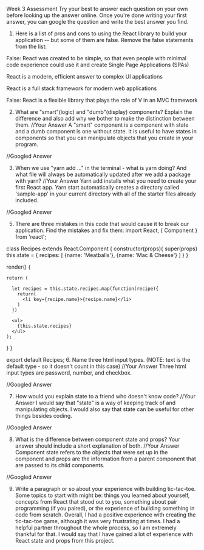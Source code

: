 Week 3 Assessment
Try your best to answer each question on your own before looking up the answer online. Once you're done writing your first answer, you can google the question and write the best answer you find.

1. Here is a list of pros and cons to using the React library to build your application -- but some of them are false. Remove the false statements from the list:

False: React was created to be simple, so that even people with minimal code experience could use it and create Single Page Applications (SPAs)

React is a modern, efficient answer to complex UI applications

React is a full stack framework for modern web applications

False: React is a flexible library that plays the role of V in an MVC framework

2. What are "smart"(logic) and "dumb"(display) components? Explain the difference and also add why we bother to make the distinction between them.
//Your Answer
    A "smart" component is a component with state and a dumb component is one without state. It is useful to have states in components so that you can manipulate objects that you create in your program.

//Googled Answer

3. When we use "yarn add ..." in the terminal - what is yarn doing? And what file will always be automatically updated after we add a package with yarn?
//Your Answer
    Yarn add installs what you need to create your first React app.  Yarn start automatically creates a directory called 'sample-app' in your current directory with all of the starter files already included.

//Googled Answer

5. There are three mistakes in this code that would cause it to break our application. Find the mistakes and fix them:
import React, { Component } from 'react';

class Recipes extends React.Component {
  constructor(props){
    super(props)
    this.state = {
      recipes: [
          {name: 'Meatballs'},
          {name: 'Mac & Cheese'}
      ]
    }
  }

  render() {

    return (

      let recipes = this.state.recipes.map(function(recipe){
        return(
          <li key={recipe.name}>{recipe.name}</li>
        )
      })

      <ul>
        {this.state.recipes}
      </ul>
    );
  }
}

export default Recipes;
6. Name three html input types. (NOTE: text is the default type - so it doesn't count in this case)
//Your Answer
    Three html input types are password, number, and checkbox.

//Googled Answer

7. How would you explain state to a friend who doesn't know code?
//Your Answer
    I would say that "state" is a way of keeping track of and manipulating objects. I would also say that state can be useful for other things besides coding.

//Googled Answer

8. What is the difference between component state and props? Your answer should include a short explanation of both.
//Your Answer
    Component state refers to the objects that were set up in the component and props are the information from a parent component that are passed to its child components.

//Googled Answer

9. Write a paragraph or so about your experience with building tic-tac-toe. Some topics to start with might be: things you learned about yourself, concepts from React that stood out to you, something about pair programming (if you paired), or the experience of building something in code from scratch.
    Overall, I had a positive experience with creating the tic-tac-toe game, although it was very frustrating at times. I had a helpful partner throughout the whole process, so I am extremely thankful for that. I would say that I have gained a lot of experience with React state and props from this project.
